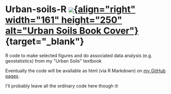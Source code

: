 # Urban-soils-R [![](https://m.media-amazon.com/images/I/51mh-r2I+cL._AC_UF1000,1000_QL80_.jpg){align="right" width="161" height="250" alt="Urban Soils Book Cover"}](https://doi.org/10.1007/978-3-030-87316-5){target="_blank"}

R code to make selected figures and do associated data analysis (e.g. geostatistics) from my "Urban Soils" textbook

Eventually the code will be available as html (via R Markdown) on [my GitHub pages](https://ratey-atuwa.github.io/cybloRg/index.html).

I'll probably leave all the ordinary code here though 🤓
